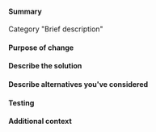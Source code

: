 #### Summary
Category "Brief description"


#### Purpose of change


#### Describe the solution


#### Describe alternatives you've considered

#### Testing

#### Additional context

<!-- Add any other context (such as mock-ups, proof of concepts or screenshots) about the feature or bugfix here. -->


<!--README: Cataclysm: The Last Generation is released under the Creative Commons Attribution ShareAlike 3.0 license.
The code and content of the game is free to use, modify, and redistribute for any purpose whatsoever.
By contributing to the project you agree to the term of the license and that any contribution you make will also be covered by the same license.
See http://creativecommons.org/licenses/by-sa/3.0/ for details. -->

